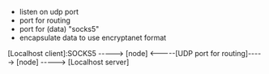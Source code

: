 - listen on udp port
- port for routing
- port for (data) "socks5"
- encapsulate data to use encryptanet format



[Localhost client]:SOCKS5 -----> [node] <-----[UDP port for routing]-----> [node] -----> [Localhost server]
